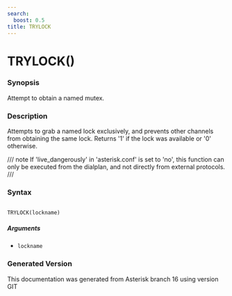 ```yaml
---
search:
  boost: 0.5
title: TRYLOCK
---
```


# TRYLOCK()

### Synopsis

Attempt to obtain a named mutex.

### Description

Attempts to grab a named lock exclusively, and prevents other channels from obtaining the same lock. Returns '1' if the lock was available or '0' otherwise.<br>


/// note
If 'live\_dangerously' in 'asterisk.conf' is set to 'no', this function can only be executed from the dialplan, and not directly from external protocols.
///


### Syntax


```

TRYLOCK(lockname)
```
##### Arguments


* `lockname`


### Generated Version

This documentation was generated from Asterisk branch 16 using version GIT 